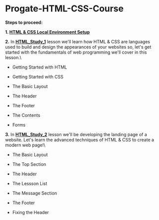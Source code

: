 # Progate-HTML-CSS-Course

**Steps to proceed:**

**1. [HTML & CSS Local Environment Setup](https://progate.com/docs/html-env-win)**

**2.** In **[HTML_Study_1](https://github.com/kishanrajput23/Progate-HTML-CSS-Course/tree/main/html_study_1)** lesson we'll learn how HTML & CSS are languages used to build and design the appearances of your websites so, let's get started with the fundamentals of web programming we'll cover in this lesson.\

- Getting Started with HTML

- Getting Started with CSS

- The Basic Layout

- The Header

- The Footer

- The Contents

- Forms


**3.** In **[HTML_Study_2](https://github.com/kishanrajput23/Progate-HTML-CSS-Course/tree/main/html_study_2)** lesson we'll be developing the landing page of a website.
Let's learn the advanced techniques of HTML & CSS to create a modern web page!\
- The Basic Layout

- The Top Section

- The Header

- The Lessson List

- The Message Section 

- The Footer

- Fixing the Header
